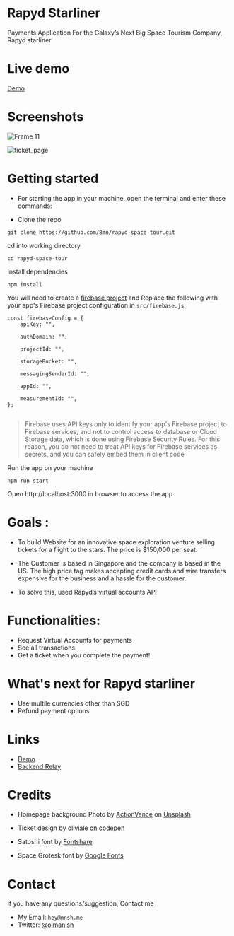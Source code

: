 
# Rapyd Starliner
Payments Application For the Galaxy’s Next Big Space Tourism Company, Rapyd starliner

# Live demo
[Demo](https://rapyd-starliner.vercel.app/)

# Screenshots

![Frame 11](https://user-images.githubusercontent.com/64839201/180933235-1c0fb7e3-641c-4125-a761-a10676ae5a47.jpg)

![ticket_page](https://user-images.githubusercontent.com/64839201/180824907-f6e9c100-eb44-429a-bc2f-35d3bb75ef08.png)

# Getting started
- For starting the app in your machine, open the terminal and enter these commands:

- Clone the repo
```
git clone https://github.com/8mn/rapyd-space-tour.git
```

cd into working directory
```
cd rapyd-space-tour
```

Install dependencies
```
npm install
```



You will need to create a [firebase project](https://firebase.google.com/docs/web/setup) and Replace the following with your app's Firebase project configuration in `src/firebase.js`.

```
const firebaseConfig = {
	apiKey: "",

	authDomain: "",

	projectId: "",

	storageBucket: "",

	messagingSenderId: "",

	appId: "",

	measurementId: "",
};


```

> Firebase uses API keys only to identify your app's Firebase project to Firebase services, and not to control access to database or Cloud Storage data, which is done using Firebase Security Rules. For this reason, you do not need to treat API keys for Firebase services as secrets, and you can safely embed them in client code


Run the app on your machine
```
npm run start

```


Open http://localhost:3000 in browser to access the app


# Goals :

- To build Website for an innovative space exploration venture selling tickets for a flight to the stars. The price is $150,000 per seat.

- The Customer is based in Singapore and the company is based in the US. The high price tag makes accepting credit cards and wire transfers expensive for the business and a hassle for the customer.

- To solve this, used Rapyd’s virtual accounts API


# Functionalities:
- Request Virtual Accounts for payments
- See all transactions
- Get a ticket when you complete the payment!


# What's next for Rapyd starliner
- Use multile currencies other than SGD
- Refund payment options

# Links

- [Demo](https://rapyd-starliner.vercel.app/)
- [Backend Relay](https://github.com/8mn/rapyd-backend-relay)


# Credits
- Homepage background Photo by <a href="https://unsplash.com/@actionvance?utm_source=unsplash&utm_medium=referral&utm_content=creditCopyText">ActionVance</a> on <a href="https://unsplash.com/s/photos/earth?utm_source=unsplash&utm_medium=referral&utm_content=creditCopyText">Unsplash</a>
  
- Ticket design by [oliviale on codepen](https://codepen.io/oliviale/pen/MZZYyO) 
- Satoshi font by [Fontshare](https://www.fontshare.com/)
- Space Grotesk font by [Google Fonts](https://fonts.google.com/)

# Contact

If you have any questions/suggestion, Contact me 
- My Email: `hey@mnsh.me`
- Twitter: [@oimanish](https://twitter.com/oimanish)

